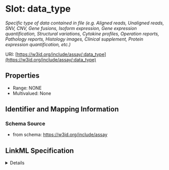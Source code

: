# Slot: data_type
_Specific type of data contained in file (e.g. Aligned reads, Unaligned reads, SNV, CNV, Gene fusions, Isoform expression, Gene expression quantification, Structural variations, Cytokine profiles, Operation reports, Pathology reports, Histology images, Clinical supplement, Protein expression quantification, etc.)_


URI: [https://w3id.org/include/assay/:data_type](https://w3id.org/include/assay/:data_type)



<!-- no inheritance hierarchy -->




## Properties

* Range: NONE
* Multivalued: None







## Identifier and Mapping Information







### Schema Source


* from schema: https://w3id.org/include/assay




## LinkML Specification

<details>
```yaml
name: data_type
definition_uri: include:data_type
description: Specific type of data contained in file (e.g. Aligned reads, Unaligned
  reads, SNV, CNV, Gene fusions, Isoform expression, Gene expression quantification,
  Structural variations, Cytokine profiles, Operation reports, Pathology reports,
  Histology images, Clinical supplement, Protein expression quantification, etc.)
title: Data Type
from_schema: https://w3id.org/include/assay
rank: 1000
alias: data_type
domain_of:
- DataFile

```
</details>